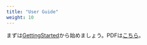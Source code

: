 ```yaml
---
title: "User Guide"
weight: 10
---
```


まずは[GettingStarted](./Manual/GettingStarted.html)から始めましょう。PDFは[こちら](./UserGuide.pdf)。